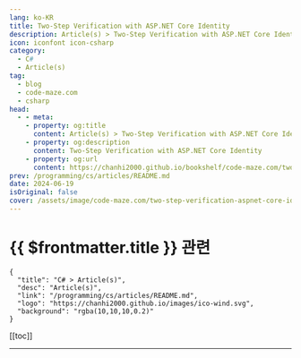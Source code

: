 ```yaml
---
lang: ko-KR
title: Two-Step Verification with ASP.NET Core Identity
description: Article(s) > Two-Step Verification with ASP.NET Core Identity
icon: iconfont icon-csharp
category: 
  - C#
  - Article(s)
tag: 
  - blog
  - code-maze.com
  - csharp
head:  
  - - meta:
    - property: og:title
      content: Article(s) > Two-Step Verification with ASP.NET Core Identity
    - property: og:description
      content: Two-Step Verification with ASP.NET Core Identity
    - property: og:url
      content: https://chanhi2000.github.io/bookshelf/code-maze.com/two-step-verification-aspnet-core-identity.html
prev: /programming/cs/articles/README.md
date: 2024-06-19
isOriginal: false
cover: /assets/image/code-maze.com/two-step-verification-aspnet-core-identity/banner.png
---
```


# {{ $frontmatter.title }} 관련

```component VPCard
{
  "title": "C# > Article(s)",
  "desc": "Article(s)",
  "link": "/programming/cs/articles/README.md",
  "logo": "https://chanhi2000.github.io/images/ico-wind.svg",
  "background": "rgba(10,10,10,0.2)"
}
```

[[toc]]

---

<SiteInfo
  name="Two-Step Verification with ASP.NET Core Identity"
  desc="In this article, we are going to learn about the Two-Step Verification process with the ASP.NET Core Identity, for more secure login process."
  url="https://code-maze.com/two-step-verification-aspnet-core-identity/"
  logo="/assets/image/code-maze.com/favicon.png"
  preview="/assets/image/code-maze.com/two-step-verification-aspnet-core-identity/banner.png"/>

<!-- TODO: 작성 -->
